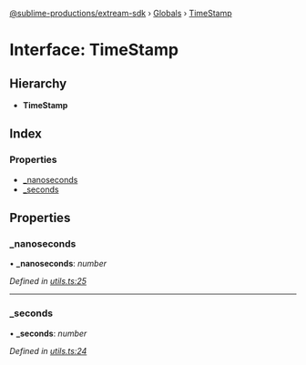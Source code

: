 [@sublime-productions/extream-sdk](../README.md) › [Globals](../globals.md) › [TimeStamp](timestamp.md)

# Interface: TimeStamp

## Hierarchy

* **TimeStamp**

## Index

### Properties

* [_nanoseconds](timestamp.md#_nanoseconds)
* [_seconds](timestamp.md#_seconds)

## Properties

###  _nanoseconds

• **_nanoseconds**: *number*

*Defined in [utils.ts:25](https://github.com/Extream-SaaS/ex-sdk/blob/ca89c6b/src/utils.ts#L25)*

___

###  _seconds

• **_seconds**: *number*

*Defined in [utils.ts:24](https://github.com/Extream-SaaS/ex-sdk/blob/ca89c6b/src/utils.ts#L24)*
